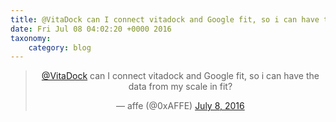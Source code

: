 ```yaml
---
title: @VitaDock can I connect vitadock and Google fit, so i can have the data from my scale in fit?
date: Fri Jul 08 04:02:20 +0000 2016
taxonomy:
    category: blog
---
```

<blockquote class="twitter-tweet" align="center"><p lang="en" dir="ltr"><a href="https://twitter.com/VitaDock">@VitaDock</a> can I connect vitadock and Google fit, so i can have the data from my scale in fit?</p>&mdash; affe (@0xAFFE) <a href="https://twitter.com/0xAFFE/status/751265133108748289">July 8, 2016</a></blockquote>

